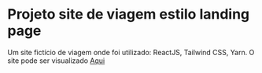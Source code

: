 # Projeto site de viagem estilo landing page

Um site fictício de viagem onde foi utilizado: ReactJS, Tailwind CSS, Yarn. O site pode ser visualizado [Aqui](https://site-viagem.vercel.app/)
